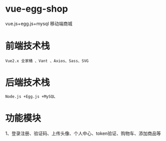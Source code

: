 # vue-egg-shop

vue.js+egg.js+mysql 移动端商城

# 前端技术栈

```
Vue2.x 全家桶 、Vant 、Axios、Sass、SVG
```

# 后端技术栈

```
Node.js +Egg.js +MySQL
```

# 功能模块

1、登录注册、验证码、上传头像、个人中心、token验证、购物车、添加商品等





